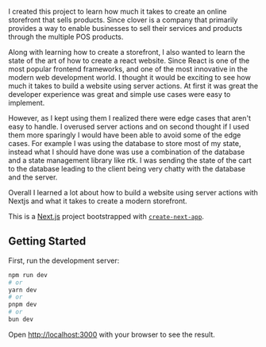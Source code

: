 I created this project to learn how much it takes to create an online storefront that sells products. Since clover is a company that primarily provides a way to enable businesses to sell their services and products through the multiple POS products.

Along with learning how to create a storefront, I also wanted to learn the state of the art of how to create a react website. Since React is one of the most popular frontend frameworks, and one of the most innovative in the modern web development world. I thought it would be exciting to see how much it takes to build a website using server actions. At first it was great the developer experience was great and simple use cases were easy to implement.

However, as I kept using them I realized there were edge cases that aren't easy to handle. I overused server actions and on second thought if I used them more sparingly I would have been able to avoid some of the edge cases. For example I was using the database to store most of my state, instead what I should have done was use a combination of the database and a state management library like rtk. I was sending the state of the cart to the database leading to the client being very chatty with the database and the server.

Overall I learned a lot about how to build a website using server actions with Nextjs and what it takes to create a modern storefront.

This is a [Next.js](https://nextjs.org/) project bootstrapped with [`create-next-app`](https://github.com/vercel/next.js/tree/canary/packages/create-next-app).

## Getting Started

First, run the development server:

```bash
npm run dev
# or
yarn dev
# or
pnpm dev
# or
bun dev
```

Open [http://localhost:3000](http://localhost:3000) with your browser to see the result.
